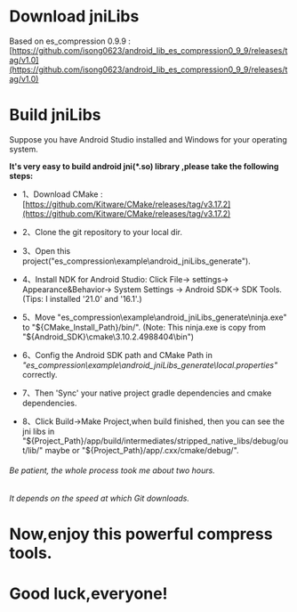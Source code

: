 # Download jniLibs

Based on es_compression 0.9.9 : [https://github.com/isong0623/android_lib_es_compression0_9_9/releases/tag/v1.0](https://github.com/isong0623/android_lib_es_compression0_9_9/releases/tag/v1.0)

# Build jniLibs

Suppose you have Android Studio installed and Windows for your operating system.

**It's very easy to build android jni(*.so) library ,please take the following steps:**

* 1、Download CMake : [https://github.com/Kitware/CMake/releases/tag/v3.17.2](https://github.com/Kitware/CMake/releases/tag/v3.17.2)

* 2、Clone the git repository to your local dir.

* 3、Open this project("es_compression\example\android_jniLibs_generate").

* 4、Install NDK for Android Studio:
    Click File-> settings-> Appearance&Behavior-> System Settings -> Android SDK-> SDK Tools.
    (Tips: I installed '21.0' and '16.1'.)

* 5、Move "es_compression\example\android_jniLibs_generate\ninja.exe" to "\${CMake_Install_Path}/bin/".
(Note: This ninja.exe is copy from "\${Android_SDK}\cmake\3.10.2.4988404\bin\")
* 6、Config the Android SDK path and CMake Path in *"es_compression\example\android_jniLibs_generate\local.properties"* correctly.

* 7、Then 'Sync' your native project gradle dependencies and cmake dependencies.

* 8、Click Build->Make Project,when build finished, then you can see the jni libs in
"\${Project_Path}/app/build/intermediates/stripped_native_libs/debug/out/lib/"
maybe or
"\${Project_Path}/app/.cxx/cmake/debug/".

###### Be patient, the whole process took me about two hours.
###### It depends on the speed at which Git downloads.
# Now,enjoy this powerful compress tools.
# Good luck,everyone!